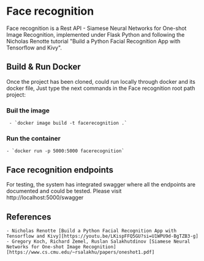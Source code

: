 # Face recognition
 Face recognition is a Rest API - Siamese Neural Networks for One-shot Image Recognition, implemented under Flask Python and following the Nicholas Renotte tutorial "Build a Python Facial Recognition App with Tensorflow and Kivy".

 ## Build & Run Docker
 Once the project has been cloned, could run locally through docker and its docker file, Just type the next commands in the Face recognition root path project:

   ### Buil the image
     - `docker image build -t facerecognition .`
 
   ### Run the container
    - `docker run -p 5000:5000 facerecognition`
  
  ## Face recognition endpoints
  For testing, the system has integrated swagger where all the endpoints are documented and could be tested. Please visit http://localhost:5000/swagger

  ## References
    - Nicholas Renotte [Build a Python Facial Recognition App with Tensorflow and Kivy][https://youtu.be/LKispFFQ5GU?si=U1WPU9d-BgTZB3-g]
    - Gregory Koch, Richard Zemel, Ruslan Salakhutdinov [Siamese Neural Networks for One-shot Image Recognition][https://www.cs.cmu.edu/~rsalakhu/papers/oneshot1.pdf]

 
